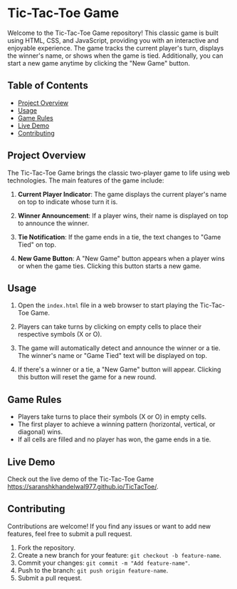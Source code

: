 # Tic-Tac-Toe Game

Welcome to the Tic-Tac-Toe Game repository! This classic game is built using HTML, CSS, and JavaScript, providing you with an interactive and enjoyable experience. The game tracks the current player's turn, displays the winner's name, or shows when the game is tied. Additionally, you can start a new game anytime by clicking the "New Game" button.

## Table of Contents

- [Project Overview](#project-overview)
- [Usage](#usage)
- [Game Rules](#game-rules)
- [Live Demo](#live-demo)
- [Contributing](#contributing)

## Project Overview

The Tic-Tac-Toe Game brings the classic two-player game to life using web technologies. The main features of the game include:

1. **Current Player Indicator**: The game displays the current player's name on top to indicate whose turn it is.

2. **Winner Announcement**: If a player wins, their name is displayed on top to announce the winner.

3. **Tie Notification**: If the game ends in a tie, the text changes to "Game Tied" on top.

4. **New Game Button**: A "New Game" button appears when a player wins or when the game ties. Clicking this button starts a new game.

## Usage

1. Open the `index.html` file in a web browser to start playing the Tic-Tac-Toe Game.

2. Players can take turns by clicking on empty cells to place their respective symbols (X or O).

3. The game will automatically detect and announce the winner or a tie. The winner's name or "Game Tied" text will be displayed on top.

4. If there's a winner or a tie, a "New Game" button will appear. Clicking this button will reset the game for a new round.

## Game Rules

- Players take turns to place their symbols (X or O) in empty cells.
- The first player to achieve a winning pattern (horizontal, vertical, or diagonal) wins.
- If all cells are filled and no player has won, the game ends in a tie.

## Live Demo

Check out the live demo of the Tic-Tac-Toe Game https://saranshkhandelwal977.github.io/TicTacToe/.

## Contributing

Contributions are welcome! If you find any issues or want to add new features, feel free to submit a pull request.

1. Fork the repository.
2. Create a new branch for your feature: `git checkout -b feature-name`.
3. Commit your changes: `git commit -m "Add feature-name"`.
4. Push to the branch: `git push origin feature-name`.
5. Submit a pull request.
